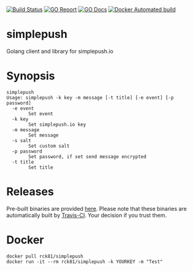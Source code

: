 [![Build Status](https://travis-ci.org/rck/simplepush.svg?branch=master)](https://travis-ci.org/rck/simplepush)
[![GO Report](https://goreportcard.com/badge/github.com/rck/simplepush)](https://goreportcard.com/report/github.com/rck/simplepush)
[![GO Docs](https://img.shields.io/badge/docs-GoDoc-blue.svg)](https://godoc.org/github.com/rck/simplepush)
[![Docker Automated build](https://img.shields.io/docker/automated/rck/simplepush.svg)](https://hub.docker.com/r/rck81/simplepush/)

# simplepush
Golang client and library for simplepush.io

# Synopsis
```
simplepush
Usage: simplepush -k key -m message [-t title] [-e event] [-p password]
  -e event
    	Set event
  -k key
    	Set simplepush.io key
  -m message
    	Set message
  -s salt
    	Set custom salt
  -p password
    	Set password, if set send message encrypted
  -t title
    	Set title
```

# Releases
Pre-built binaries are provided [here](https://github.com/rck/simplepush/releases/latest). Please note that these
binaries are automatically built by [Travis-CI](https://travis-ci.org). Your decision if you trust them.

# Docker
```
docker pull rck81/simplepush
docker run -it --rm rck81/simplepush -k YOURKEY -m "Test"
```
